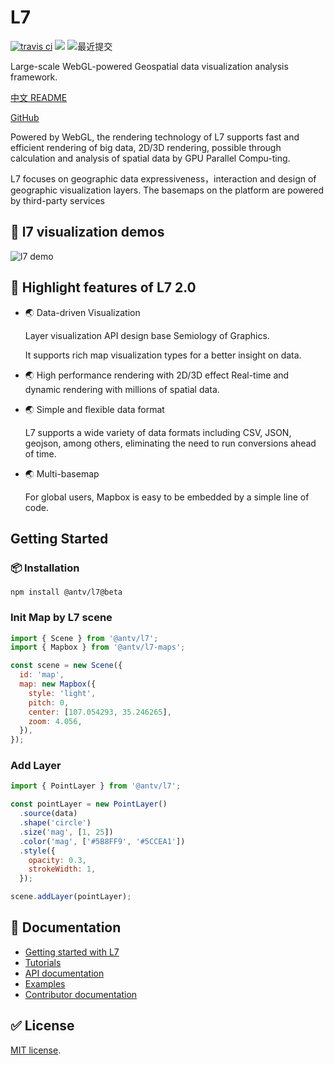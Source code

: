 # L7

[![travis ci](https://travis-ci.com/antvis/L7.svg?branch=master)](https://travis-ci.com/antvis/L7) [![](https://flat.badgen.net/npm/v/@antv/l7?icon=npm)](https://www.npmjs.com/package/@antv/l7) ![最近提交](https://badgen.net/github/last-commit/antvis/L7)

Large-scale WebGL-powered Geospatial data visualization analysis framework.

[中文 README](./README.zh-CN.md)

[GitHub](https://github.com/antvis/L7)

Powered by WebGL, the rendering technology of L7 supports fast and efficient rendering of big data, 2D/3D rendering, possible through calculation and analysis of spatial data by GPU Parallel Compu-ting.

L7 focuses on geographic data expressiveness，interaction and design of geographic visualization layers. The basemaps on the platform are powered by third-party services

## 🌄 l7 visualization demos

![l7 demo](https://gw.alipayobjects.com/mdn/rms_855bab/afts/img/A*S-73QpO8d0YAAAAAAAAAAABkARQnAQ)

## 🌟 Highlight features of L7 2.0

- 🌏 Data-driven Visualization

  Layer visualization API design base Semiology of Graphics.

  It supports rich map visualization types for a better insight on data.

- 🌏 High performance rendering with 2D/3D effect
  Real-time and dynamic rendering with millions of spatial data.

- 🌏 Simple and flexible data format

  L7 supports a wide variety of data formats including CSV, JSON, geojson, among others, eliminating the need to run conversions ahead of time.

- 🌏 Multi-basemap

  For global users, Mapbox is easy to be embedded by a simple line of code.

## Getting Started

### 📦 Installation

```
npm install @antv/l7@beta
```

### Init Map by L7 scene

```javascript
import { Scene } from '@antv/l7';
import { Mapbox } from '@antv/l7-maps';

const scene = new Scene({
  id: 'map',
  map: new Mapbox({
    style: 'light',
    pitch: 0,
    center: [107.054293, 35.246265],
    zoom: 4.056,
  }),
});
```

### Add Layer

```javascript
import { PointLayer } from '@antv/l7';

const pointLayer = new PointLayer()
  .source(data)
  .shape('circle')
  .size('mag', [1, 25])
  .color('mag', ['#5B8FF9', '#5CCEA1'])
  .style({
    opacity: 0.3,
    strokeWidth: 1,
  });

scene.addLayer(pointLayer);
```

## :memo: Documentation

- [Getting started with L7](https://l7.antv.vision/en/docs/api/l7)
- [Tutorials](https://l7.antv.vision/en/docs/tutorial/quickstart)
- [API documentation](https://l7.antv.vision/en/docs/api/l7)
- [Examples](https://l7.antv.vision/en/examples/gallery/basic)
- [Contributor documentation](./.github/CONTRIBUTING.md)

## ✅ License

[MIT license](./LICENSE).
